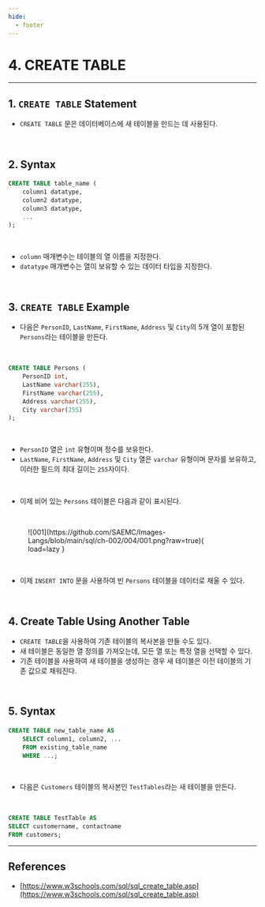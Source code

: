 ```yaml
---
hide:
  - footer
---
```


# 4. CREATE TABLE

---

## 1. `CREATE TABLE` Statement

- `CREATE TABLE` 문은 데이터베이스에 새 테이블을 만드는 데 사용된다.

<br/>

## 2. Syntax

```sql
CREATE TABLE table_name (
    column1 datatype,
    column2 datatype,
    column3 datatype,
    ...
);
```

<br/>

- `column` 매개변수는 테이블의 열 이름을 지정한다.
- `datatype` 매개변수는 열이 보유할 수 있는 데이터 타입을 지정한다.

<br/>

## 3. `CREATE TABLE` Example

- 다음은 `PersonID`, `LastName`, `FirstName`, `Address` 및 `City`의 5개 열이 포함된 `Persons`라는 테이블을 만든다.

<br/>

```sql
CREATE TABLE Persons (
    PersonID int,
    LastName varchar(255),
    FirstName varchar(255),
    Address varchar(255),
    City varchar(255)
);
```

<br/>

- `PersonID` 열은 `int` 유형이며 정수를 보유한다.
- `LastName`, `FirstName`, `Address` 및 `City` 열은 `varchar` 유형이며 문자를 보유하고, 이러한 필드의 최대 길이는 `255`자이다.

<br/>

- 이제 비어 있는 `Persons` 테이블은 다음과 같이 표시된다.

<br/>

<figure markdown>
  ![001](https://github.com/SAEMC/Images-Langs/blob/main/sql/ch-002/004/001.png?raw=true){ load=lazy }
</figure>

<br/>

- 이제 `INSERT INTO` 문을 사용하여 빈 `Persons` 테이블을 데이터로 채울 수 있다.

<br/>

## 4. Create Table Using Another Table

- `CREATE TABLE`을 사용하여 기존 테이블의 복사본을 만들 수도 있다.
- 새 테이블은 동일한 열 정의를 가져오는데, 모든 열 또는 특정 열을 선택할 수 있다.
- 기존 테이블을 사용하여 새 테이블을 생성하는 경우 새 테이블은 이전 테이블의 기존 값으로 채워진다.

<br/>

## 5. Syntax

```sql
CREATE TABLE new_table_name AS
    SELECT column1, column2, ...
    FROM existing_table_name
    WHERE ...;
```

<br/>

- 다음은 `Customers` 테이블의 복사본인 `TestTables`라는 새 테이블을 만든다.

<br/>

```sql
CREATE TABLE TestTable AS
SELECT customername, contactname
FROM customers;
```

---

## References

- [https://www.w3schools.com/sql/sql_create_table.asp](https://www.w3schools.com/sql/sql_create_table.asp)
